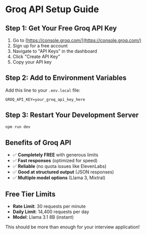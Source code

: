 # Groq API Setup Guide

## Step 1: Get Your Free Groq API Key

1. Go to [https://console.groq.com/](https://console.groq.com/)
2. Sign up for a free account
3. Navigate to "API Keys" in the dashboard
4. Click "Create API Key"
5. Copy your API key

## Step 2: Add to Environment Variables

Add this line to your `.env.local` file:

```
GROQ_API_KEY=your_groq_api_key_here
```

## Step 3: Restart Your Development Server

```bash
npm run dev
```

## Benefits of Groq API

- ✅ **Completely FREE** with generous limits
- ✅ **Fast responses** (optimized for speed)
- ✅ **Reliable** (no quota issues like ElevenLabs)
- ✅ **Good at structured output** (JSON responses)
- ✅ **Multiple model options** (Llama 3, Mixtral)

## Free Tier Limits

- **Rate Limit**: 30 requests per minute
- **Daily Limit**: 14,400 requests per day
- **Model**: Llama 3.1 8B (instant)

This should be more than enough for your interview application!
